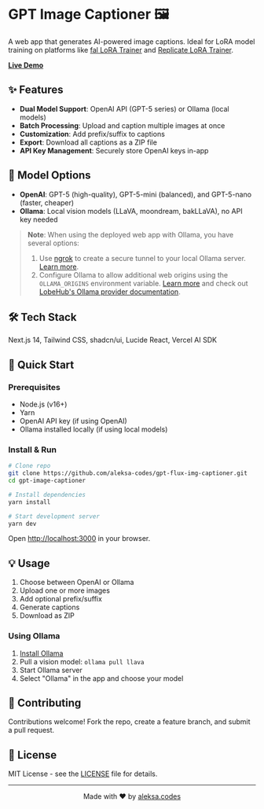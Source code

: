 # GPT Image Captioner 🖼️

A web app that generates AI-powered image captions. Ideal for LoRA model training on platforms like [fal LoRA Trainer](https://fal.ai/models/fal-ai/flux-lora-fast-training) and [Replicate LoRA Trainer](https://replicate.com/ostris/flux-dev-lora-trainer/train).

**[Live Demo](https://gptcaptioner.aleksa.codes/)**

## ✨ Features

- **Dual Model Support**: OpenAI API (GPT-5 series) or Ollama (local models)
- **Batch Processing**: Upload and caption multiple images at once
- **Customization**: Add prefix/suffix to captions
- **Export**: Download all captions as a ZIP file
- **API Key Management**: Securely store OpenAI keys in-app

## 🧠 Model Options

- **OpenAI**: GPT-5 (high-quality), GPT-5-mini (balanced), and GPT-5-nano (faster, cheaper)
- **Ollama**: Local vision models (LLaVA, moondream, bakLLaVA), no API key needed

> **Note**: When using the deployed web app with Ollama, you have several options:
>
> 1. Use [ngrok](https://ngrok.com/) to create a secure tunnel to your local Ollama server. [Learn more](https://github.com/ollama/ollama/blob/main/docs/faq.md#how-can-i-use-ollama-with-ngrok).
> 2. Configure Ollama to allow additional web origins using the `OLLAMA_ORIGINS` environment variable. [Learn more](https://github.com/ollama/ollama/blob/main/docs/faq.md#how-can-i-allow-additional-web-origins-to-access-ollama) and check out [LobeHub's Ollama provider documentation](https://lobehub.com/docs/usage/providers/ollama).

## 🛠️ Tech Stack

Next.js 14, Tailwind CSS, shadcn/ui, Lucide React, Vercel AI SDK

## 🚀 Quick Start

### Prerequisites

- Node.js (v16+)
- Yarn
- OpenAI API key (if using OpenAI)
- Ollama installed locally (if using local models)

### Install & Run

```bash
# Clone repo
git clone https://github.com/aleksa-codes/gpt-flux-img-captioner.git
cd gpt-image-captioner

# Install dependencies
yarn install

# Start development server
yarn dev
```

Open [http://localhost:3000](http://localhost:3000) in your browser.

## 💡 Usage

1. Choose between OpenAI or Ollama
2. Upload one or more images
3. Add optional prefix/suffix
4. Generate captions
5. Download as ZIP

### Using Ollama

1. [Install Ollama](https://ollama.com/download)
2. Pull a vision model: `ollama pull llava`
3. Start Ollama server
4. Select "Ollama" in the app and choose your model

## 🤝 Contributing

Contributions welcome! Fork the repo, create a feature branch, and submit a pull request.

## 📝 License

MIT License - see the [LICENSE](LICENSE) file for details.

---

<p align="center">Made with ❤️ by <a href="https://github.com/aleksa-codes">aleksa.codes</a></p>
